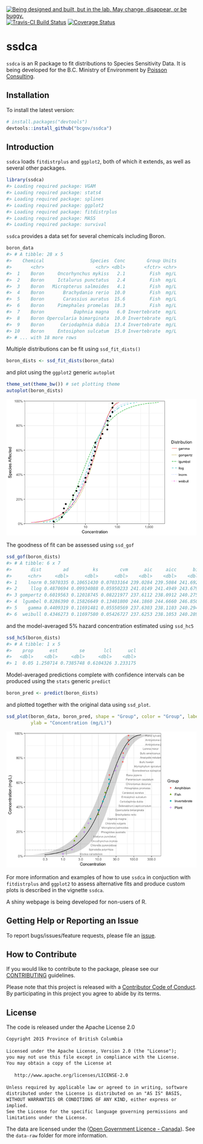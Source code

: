
<!-- README.md is generated from README.Rmd. Please edit that file -->

<div id="devex-badge">

<a rel="Exploration" href="https://github.com/BCDevExchange/docs/blob/master/discussion/projectstates.md"><img alt="Being designed and built, but in the lab. May change, disappear, or be buggy." style="border-width:0" src="https://assets.bcdevexchange.org/images/badges/exploration.svg" title="Being designed and built, but in the lab. May change, disappear, or be buggy." />
[![Travis-CI Build
Status](https://travis-ci.org/bcgov/ssdca.svg?branch=master)](https://travis-ci.org/bcgov/ssdca)
[![Coverage
Status](https://img.shields.io/codecov/c/github/bcgov/ssdca/master.svg)](https://codecov.io/github/bcgov/ssdca?branch=master)

# ssdca

`ssdca` is an R package to fit distributions to Species Sensitivity
Data. It is being developed for the B.C. Ministry of Environment by
[Poisson Consulting](https://github.com/poissonconsulting).

## Installation

To install the latest version:

``` r
# install.packages("devtools")
devtools::install_github("bcgov/ssdca")
```

## Introduction

`ssdca` loads `fitdistrplus` and `ggplot2`, both of which it extends, as
well as several other packages.

``` r
library(ssdca)
#> Loading required package: VGAM
#> Loading required package: stats4
#> Loading required package: splines
#> Loading required package: ggplot2
#> Loading required package: fitdistrplus
#> Loading required package: MASS
#> Loading required package: survival
```

`ssdca` provides a data set for several chemicals including Boron.

``` r
boron_data
#> # A tibble: 28 x 5
#>    Chemical                 Species  Conc        Group Units
#>       <chr>                   <chr> <dbl>       <fctr> <chr>
#>  1    Boron     Oncorhynchus mykiss   2.1         Fish  mg/L
#>  2    Boron     Ictalurus punctatus   2.4         Fish  mg/L
#>  3    Boron   Micropterus salmoides   4.1         Fish  mg/L
#>  4    Boron       Brachydanio rerio  10.0         Fish  mg/L
#>  5    Boron       Carassius auratus  15.6         Fish  mg/L
#>  6    Boron     Pimephales promelas  18.3         Fish  mg/L
#>  7    Boron           Daphnia magna   6.0 Invertebrate  mg/L
#>  8    Boron Opercularia bimarginata  10.0 Invertebrate  mg/L
#>  9    Boron      Ceriodaphnia dubia  13.4 Invertebrate  mg/L
#> 10    Boron     Entosiphon sulcatum  15.0 Invertebrate  mg/L
#> # ... with 18 more rows
```

Multiple distributions can be fit using `ssd_fit_dists()`

``` r
boron_dists <- ssd_fit_dists(boron_data)
```

and plot using the `ggplot2` generic `autoplot`

``` r
theme_set(theme_bw()) # set plotting theme
autoplot(boron_dists)
```

![](tools/README-unnamed-chunk-6-1.png)<!-- -->

The goodness of fit can be assessed using `ssd_gof`

``` r
ssd_gof(boron_dists)
#> # A tibble: 6 x 7
#>       dist        ad         ks        cvm      aic     aicc      bic
#>      <chr>     <dbl>      <dbl>      <dbl>    <dbl>    <dbl>    <dbl>
#> 1    lnorm 0.5070335 0.10651430 0.07033164 239.0284 239.5084 241.6928
#> 2     llog 0.4870694 0.09934088 0.05950233 241.0149 241.4949 243.6793
#> 3 gompertz 0.6019563 0.12018745 0.08221977 237.6112 238.0912 240.2756
#> 4  lgumbel 0.8286390 0.15826649 0.13401800 244.1860 244.6660 246.8504
#> 5    gamma 0.4409319 0.11691481 0.05550569 237.6303 238.1103 240.2947
#> 6  weibull 0.4346273 0.11697580 0.05426727 237.6253 238.1053 240.2897
```

and the model-averaged 5% hazard concentration estimated using `ssd_hc5`

``` r
ssd_hc5(boron_dists)
#> # A tibble: 1 x 5
#>    prop      est        se       lcl      ucl
#>   <dbl>    <dbl>     <dbl>     <dbl>    <dbl>
#> 1  0.05 1.250714 0.7385748 0.6104326 3.233175
```

Model-averaged predictions complete with confidence intervals can be
produced using the `stats` generic `predict`

``` r
boron_pred <- predict(boron_dists)
```

and plotted together with the original data using
`ssd_plot`.

``` r
ssd_plot(boron_data, boron_pred, shape = "Group", color = "Group", label = "Species",
         ylab = "Concentration (mg/L)")
```

![](tools/README-unnamed-chunk-10-1.png)<!-- -->

For more information and examples of how to use `ssdca` in conjuction
with `fitdistrplus` and `ggplot2` to assess alternative fits and produce
custom plots is described in the vignette `ssdca`.

A shiny webpage is being developed for non-users of R.

## Getting Help or Reporting an Issue

To report bugs/issues/feature requests, please file an
[issue](https://github.com/bcgov/ssdca/issues/).

## How to Contribute

If you would like to contribute to the package, please see our
[CONTRIBUTING](CONTRIBUTING.md) guidelines.

Please note that this project is released with a [Contributor Code of
Conduct](CODE_OF_CONDUCT.md). By participating in this project you agree
to abide by its terms.

## License

The code is released under the Apache License 2.0

    Copyright 2015 Province of British Columbia
    
    Licensed under the Apache License, Version 2.0 (the "License");
    you may not use this file except in compliance with the License.
    You may obtain a copy of the License at 
    
       http://www.apache.org/licenses/LICENSE-2.0
    
    Unless required by applicable law or agreed to in writing, software
    distributed under the License is distributed on an "AS IS" BASIS,
    WITHOUT WARRANTIES OR CONDITIONS OF ANY KIND, either express or implied.
    See the License for the specific language governing permissions and
    limitations under the License.

The data are licensed under the ([Open Government Licence -
Canada](http://open.canada.ca/en/open-government-licence-canada)). See
the `data-raw` folder for more information.
